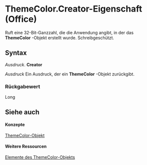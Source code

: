 
# ThemeColor.Creator-Eigenschaft (Office)

Ruft eine 32-Bit-Ganzzahl, die die Anwendung angibt, in der das  **ThemeColor** -Objekt erstellt wurde. Schreibgeschützt.


## Syntax

 _Ausdruck_. **Creator**

 _Ausdruck_ Ein Ausdruck, der ein **ThemeColor** -Objekt zurückgibt.


### Rückgabewert

Long


## Siehe auch


#### Konzepte


[ThemeColor-Objekt](357605ea-247d-b151-0286-4e2413658c3f.md)
#### Weitere Ressourcen


[Elemente des ThemeColor-Objekts](http://msdn.microsoft.com/library/88735add-61c1-34e4-fa95-3f028e97aa87%28Office.15%29.aspx)